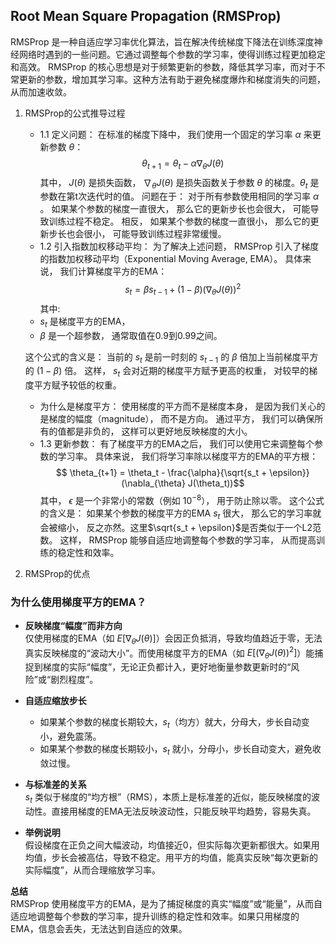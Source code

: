 ## Root Mean Square Propagation (RMSProp)
RMSProp 是一种自适应学习率优化算法，旨在解决传统梯度下降法在训练深度神经网络时遇到的一些问题。它通过调整每个参数的学习率，使得训练过程更加稳定和高效。
RMSProp 的核心思想是对于频繁更新的参数，降低其学习率，而对于不常更新的参数，增加其学习率。这种方法有助于避免梯度爆炸和梯度消失的问题，从而加速收敛。
1. RMSProp的公式推导过程
    - 1.1 定义问题： 在标准的梯度下降中， 我们使用一个固定的学习率 $\alpha$ 来更新参数 $\theta$：
    $$\theta_{t+1} = \theta_t - \alpha \nabla_{\theta} J(\theta)$$
    其中， $J(\theta)$ 是损失函数， $\nabla_{\theta} J(\theta)$ 是损失函数关于参数 $\theta$ 的梯度。$\theta_{t}$ 是参数在第t次迭代时的值。
    问题在于：  对于所有参数使用相同的学习率 $\alpha$ 。 如果某个参数的梯度一直很大， 那么它的更新步长也会很大， 可能导致训练过程不稳定。 相反， 如果某个参数的梯度一直很小， 那么它的更新步长也会很小， 可能导致训练过程非常缓慢。
    - 1.2 引入指数加权移动平均： 为了解决上述问题， RMSProp 引入了梯度的指数加权移动平均（Exponential Moving Average, EMA）。 具体来说， 我们计算梯度平方的EMA：
    $$s_t = \beta s_{t-1} + (1-\beta) (\nabla_{\theta} J(\theta))^2$$
    其中:
    - $s_t$ 是梯度平方的EMA， 
    - $\beta$ 是一个超参数， 通常取值在0.9到0.99之间。 
    
    这个公式的含义是： 当前的 $s_t$ 是前一时刻的 $s_{t-1}$ 的 $\beta$ 倍加上当前梯度平方的 $(1-\beta)$ 倍。 这样， $s_t$ 会对近期的梯度平方赋予更高的权重， 对较早的梯度平方赋予较低的权重。 
    - 为什么是梯度平方： 使用梯度的平方而不是梯度本身， 是因为我们关心的是梯度的幅度（magnitude）， 而不是方向。 通过平方， 我们可以确保所有的值都是非负的， 这样可以更好地反映梯度的大小。
    - 1.3 更新参数： 有了梯度平方的EMA之后， 我们可以使用它来调整每个参数的学习率。 具体来说， 我们将学习率除以梯度平方的EMA的平方根：
    $$ \theta_{t+1} = \theta_t - \frac{\alpha}{\sqrt{s_t + \epsilon}}(\nabla_{\theta} J(\theta_t))$$
    其中， $\epsilon$ 是一个非常小的常数（例如 $10^{-8}$）， 用于防止除以零。 这个公式的含义是： 如果某个参数的梯度平方的EMA $s_t$ 很大， 那么它的学习率就会被缩小， 反之亦然。这里$\sqrt{s_t + \epsilon}$是否类似于一个L2范数。  这样， RMSProp 能够自适应地调整每个参数的学习率， 从而提高训练的稳定性和效率。
2. RMSProp的优点
### 为什么使用梯度平方的EMA？

- **反映梯度“幅度”而非方向**  
    仅使用梯度的EMA（如 $E[\nabla_\theta J(\theta)]$）会因正负抵消，导致均值趋近于零，无法真实反映梯度的“波动大小”。而使用梯度平方的EMA（如 $E[(\nabla_\theta J(\theta))^2]$）能捕捉到梯度的实际“幅度”，无论正负都计入，更好地衡量参数更新时的“风险”或“剧烈程度”。

- **自适应缩放步长**  
    - 如果某个参数的梯度长期较大，$s_t$（均方）就大，分母大，步长自动变小，避免震荡。  
    - 如果某个参数的梯度长期较小，$s_t$ 就小，分母小，步长自动变大，避免收敛过慢。

- **与标准差的关系**  
    $s_t$ 类似于梯度的“均方根”（RMS），本质上是标准差的近似，能反映梯度的波动性。直接用梯度的EMA无法反映波动性，只能反映平均趋势，容易失真。

- **举例说明**  
    假设梯度在正负之间大幅波动，均值接近0，但实际每次更新都很大。如果用均值，步长会被高估，导致不稳定。用平方的均值，能真实反映“每次更新的实际幅度”，从而合理缩放学习率。

**总结**  
RMSProp 使用梯度平方的EMA，是为了捕捉梯度的真实“幅度”或“能量”，从而自适应地调整每个参数的学习率，提升训练的稳定性和效率。如果只用梯度的EMA，信息会丢失，无法达到自适应的效果。

